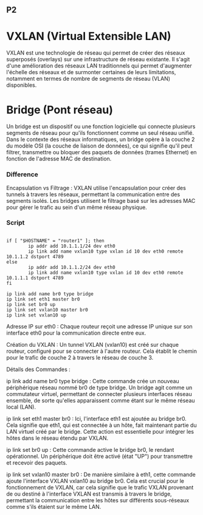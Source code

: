 ## P2

# VXLAN (Virtual Extensible LAN)

VXLAN est une technologie de réseau qui permet de créer des réseaux superposés (overlays) sur une infrastructure de réseau existante. Il s'agit d'une amélioration des réseaux LAN traditionnels qui permet d'augmenter l'échelle des réseaux et de surmonter certaines de leurs limitations, notamment en termes de nombre de segments de réseau (VLAN) disponibles.    

# Bridge (Pont réseau)

Un bridge est un dispositif ou une fonction logicielle qui connecte plusieurs segments de réseau pour qu'ils fonctionnent comme un seul réseau unifié. Dans le contexte des réseaux informatiques, un bridge opère à la couche 2 du modèle OSI (la couche de liaison de données), ce qui signifie qu'il peut filtrer, transmettre ou bloquer des paquets de données (trames Ethernet) en fonction de l'adresse MAC de destination.    


### Difference 

Encapsulation vs Filtrage : VXLAN utilise l'encapsulation pour créer des tunnels à travers les réseaux, permettant la communication entre des segments isolés. Les bridges utilisent le filtrage basé sur les adresses MAC pour gérer le trafic au sein d'un même réseau physique.   


### Script

```#!/bin/sh

if [ "$HOSTNAME" = "router1" ]; then
        ip addr add 10.1.1.1/24 dev eth0
        ip link add name vxlan10 type vxlan id 10 dev eth0 remote 10.1.1.2 dstport 4789
else
        ip addr add 10.1.1.2/24 dev eth0
        ip link add name vxlan10 type vxlan id 10 dev eth0 remote 10.1.1.1 dstport 4789
fi

ip link add name br0 type bridge
ip link set eth1 master br0
ip link set br0 up
ip link set vxlan10 master br0
ip link set vxlan10 up
```

Adresse IP sur eth0 : Chaque routeur reçoit une adresse IP unique sur son interface eth0 pour la communication directe entre eux.   

Création du VXLAN : Un tunnel VXLAN (vxlan10) est créé sur chaque routeur, configuré pour se connecter à l'autre routeur. Cela établit le chemin pour le trafic de couche 2 à travers le réseau de couche 3.

Détails des Commandes :

ip link add name br0 type bridge : Cette commande crée un nouveau périphérique réseau nommé br0 de type bridge. Un bridge agit comme un commutateur virtuel, permettant de connecter plusieurs interfaces réseau ensemble, de sorte qu'elles apparaissent comme étant sur le même réseau local (LAN).

ip link set eth1 master br0 : Ici, l'interface eth1 est ajoutée au bridge br0. Cela signifie que eth1, qui est connectée à un hôte, fait maintenant partie du LAN virtuel créé par le bridge. Cette action est essentielle pour intégrer les hôtes dans le réseau étendu par VXLAN.

ip link set br0 up : Cette commande active le bridge br0, le rendant opérationnel. Un périphérique doit être activé (état "UP") pour transmettre et recevoir des paquets.

ip link set vxlan10 master br0 : De manière similaire à eth1, cette commande ajoute l'interface VXLAN vxlan10 au bridge br0. Cela est crucial pour le fonctionnement de VXLAN, car cela signifie que le trafic VXLAN provenant de ou destiné à l'interface VXLAN est transmis à travers le bridge, permettant la communication entre les hôtes sur différents sous-réseaux comme s'ils étaient sur le même LAN.





